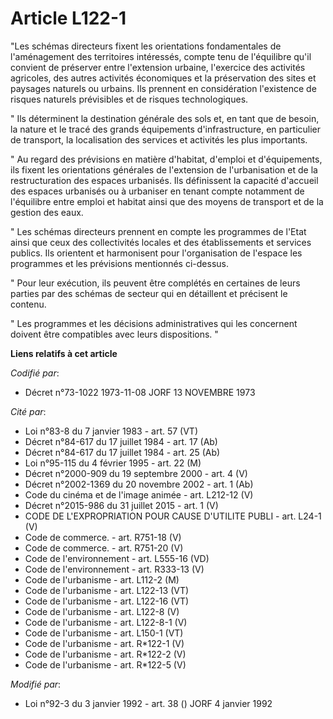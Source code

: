 # Article L122-1

"Les schémas directeurs fixent les orientations fondamentales de l'aménagement des territoires intéressés, compte tenu de
l'équilibre qu'il convient de préserver entre l'extension urbaine, l'exercice des activités agricoles, des autres activités
économiques et la préservation des sites et paysages naturels ou urbains. Ils prennent en considération l'existence de
risques naturels prévisibles et de risques technologiques.

" Ils déterminent la destination générale des sols et, en tant que de besoin, la nature et le tracé des grands équipements
d'infrastructure, en particulier de transport, la localisation des services et activités les plus importants.

" Au regard des prévisions en matière d'habitat, d'emploi et d'équipements, ils fixent les orientations générales de
l'extension de l'urbanisation et de la restructuration des espaces urbanisés. Ils définissent la capacité d'accueil des
espaces urbanisés ou à urbaniser en tenant compte notamment de l'équilibre entre emploi et habitat ainsi que des moyens de
transport et de la gestion des eaux.

" Les schémas directeurs prennent en compte les programmes de l'Etat ainsi que ceux des collectivités locales et des
établissements et services publics. Ils orientent et harmonisent pour l'organisation de l'espace les programmes et les
prévisions mentionnés ci-dessus.

" Pour leur exécution, ils peuvent être complétés en certaines de leurs parties par des schémas de secteur qui en détaillent
et précisent le contenu.

" Les programmes et les décisions administratives qui les concernent doivent être compatibles avec leurs dispositions. "

**Liens relatifs à cet article**

_Codifié par_:

  - Décret n°73-1022 1973-11-08 JORF 13 NOVEMBRE 1973

_Cité par_:

  - Loi n°83-8 du 7 janvier 1983 - art. 57 (VT)
  - Décret n°84-617 du 17 juillet 1984 - art. 17 (Ab)
  - Décret n°84-617 du 17 juillet 1984 - art. 25 (Ab)
  - Loi n°95-115 du 4 février 1995 - art. 22 (M)
  - Décret n°2000-909 du 19 septembre 2000 - art. 4 (V)
  - Décret n°2002-1369 du 20 novembre 2002 - art. 1 (Ab)
  - Code du cinéma et de l'image animée - art. L212-12 (V)
  - Décret n°2015-986 du 31 juillet 2015 - art. 1 (V)
  - CODE DE L'EXPROPRIATION POUR CAUSE D'UTILITE PUBLI - art. L24-1 (V)
  - Code de commerce. - art. R751-18 (V)
  - Code de commerce. - art. R751-20 (V)
  - Code de l'environnement - art. L555-16 (VD)
  - Code de l'environnement - art. R333-13 (V)
  - Code de l'urbanisme - art. L112-2 (M)
  - Code de l'urbanisme - art. L122-13 (VT)
  - Code de l'urbanisme - art. L122-16 (VT)
  - Code de l'urbanisme - art. L122-8 (V)
  - Code de l'urbanisme - art. L122-8-1 (V)
  - Code de l'urbanisme - art. L150-1 (VT)
  - Code de l'urbanisme - art. R*122-1 (V)
  - Code de l'urbanisme - art. R*122-2 (V)
  - Code de l'urbanisme - art. R*122-5 (V)

_Modifié par_:

  - Loi n°92-3 du 3 janvier 1992 - art. 38 () JORF 4 janvier 1992
